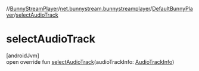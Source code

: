 //[BunnyStreamPlayer](../../../index.md)/[net.bunnystream.bunnystreamplayer](../index.md)/[DefaultBunnyPlayer](index.md)/[selectAudioTrack](select-audio-track.md)

# selectAudioTrack

[androidJvm]\
open override fun [selectAudioTrack](select-audio-track.md)(audioTrackInfo: [AudioTrackInfo](../../net.bunnystream.bunnystreamplayer.model/-audio-track-info/index.md))
